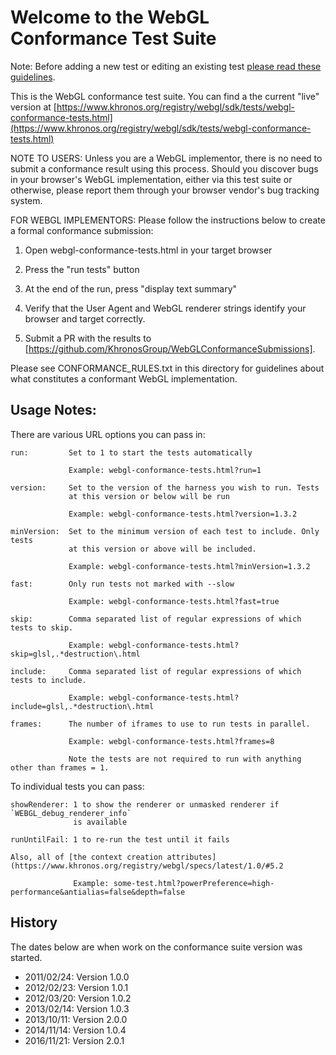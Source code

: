 Welcome to the WebGL Conformance Test Suite
===========================================

Note: Before adding a new test or editing an existing test
[please read these guidelines](test-guidelines.md).

This is the WebGL conformance test suite. You can find a the current "live"
version at [https://www.khronos.org/registry/webgl/sdk/tests/webgl-conformance-tests.html](https://www.khronos.org/registry/webgl/sdk/tests/webgl-conformance-tests.html)

NOTE TO USERS: Unless you are a WebGL implementor, there is no need to submit
a conformance result using this process.  Should you discover bugs in your
browser's WebGL implementation, either via this test suite or otherwise,
please report them through your browser vendor's bug tracking system.

FOR WEBGL IMPLEMENTORS: Please follow the instructions below to create
a formal conformance submission:

1. Open webgl-conformance-tests.html in your target browser

2. Press the "run tests" button

3. At the end of the run, press "display text summary"

4. Verify that the User Agent and WebGL renderer strings identify your browser and target correctly.

5. Submit a PR with the results to [https://github.com/KhronosGroup/WebGLConformanceSubmissions].

Please see CONFORMANCE_RULES.txt in this directory for guidelines
about what constitutes a conformant WebGL implementation.

Usage Notes:
------------

There are various URL options you can pass in:

    run:         Set to 1 to start the tests automatically

                 Example: webgl-conformance-tests.html?run=1

    version:     Set to the version of the harness you wish to run. Tests
                 at this version or below will be run

                 Example: webgl-conformance-tests.html?version=1.3.2

    minVersion:  Set to the minimum version of each test to include. Only tests
                 at this version or above will be included.

                 Example: webgl-conformance-tests.html?minVersion=1.3.2

    fast:        Only run tests not marked with --slow

                 Example: webgl-conformance-tests.html?fast=true

    skip:        Comma separated list of regular expressions of which tests to skip.

                 Example: webgl-conformance-tests.html?skip=glsl,.*destruction\.html

    include:     Comma separated list of regular expressions of which tests to include.

                 Example: webgl-conformance-tests.html?include=glsl,.*destruction\.html

    frames:      The number of iframes to use to run tests in parallel.

                 Example: webgl-conformance-tests.html?frames=8

                 Note the tests are not required to run with anything other than frames = 1.

To individual tests you can pass:

    showRenderer: 1 to show the renderer or unmasked renderer if `WEBGL_debug_renderer_info`
                  is available

    runUntilFail: 1 to re-run the test until it fails

    Also, all of [the context creation attributes](https://www.khronos.org/registry/webgl/specs/latest/1.0/#5.2
    
                  Example: some-test.html?powerPreference=high-performance&antialias=false&depth=false
   

History
-------

The dates below are when work on the conformance suite version was started.

- 2011/02/24: Version 1.0.0
- 2012/02/23: Version 1.0.1
- 2012/03/20: Version 1.0.2
- 2013/02/14: Version 1.0.3
- 2013/10/11: Version 2.0.0
- 2014/11/14: Version 1.0.4
- 2016/11/21: Version 2.0.1
